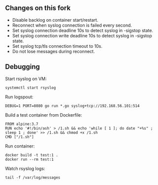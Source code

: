 ## Changes on this fork

* Disable backlog on container start/restart.
* Reconnect when syslog connection is failed every second.
* Set syslog connection deadline 10s to detect syslog in -sigstop state.
* Set syslog connection write deadline 10s to detect syslog in -sigstop state.
* Set syslog tcp/tls connection timeout to 10s.
* Do not lose messages during reconnect.

## Debugging

Start rsyslog on VM:

    systemctl start rsyslog

Run logspout:

    DEBUG=1 PORT=8080 go run *.go syslog+tcp://192.168.56.101:514

Build a test container from Dockerfile:

    FROM alpine:3.7
    RUN echo '#!/bin/ash' > /1.sh && echo 'while [ 1 ]; do date "+%s" ; sleep 1 ; done' >> /1.sh && chmod +x /1.sh
    CMD ["/1.sh"]

Run container:

    docker build -t test:1 .
    docker run --rm test:1

Watch rsyslog logs:

    tail -f /var/log/messages
